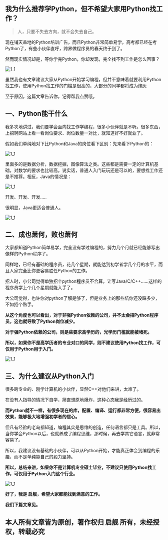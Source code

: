 ## 我为什么推荐学Python，但不希望大家用Python找工作？

>  人，只要不失去方向，就不会失去自己。



现在铺天盖地的Python培训广告，而且Python非常简单易学，高考都已经在考Python了，有些小伙伴直呼，跨界做程序员的春天终于到了。

然而现实情况却是，等你学完Python，你却发现，完全找不到工作是怎么回事？

![1_1](img/2/6_1.png)

虽然我也有文章建议大家从Python开始学习编程，但并不意味着就要利用Python找工作，使用Python找工作的门槛是很高的，大部分的同学都将成为炮灰

至于原因，这篇文章告诉你，记得帮我点赞哦。

## **一、Python能干什么** 

我多次地讲过，我们要学会面向找工作学编程，很多小伙伴就是不听。很多东西，上招聘网站上看一看岗位要求、岗位数量一对比，就知道好不好就业了。

假如我们单纯地对下比Python和Java的岗位看下区别：先来看下Python的：

![1_1](img/2/6_2.png)

里面多的是数据分析，数据挖掘，图像算法之类。这些都是需要一定的计算机基础，对数学的要求也比较高。说实话，普通人入门玩玩还是可以的，要想找工作还是不推荐。相反，Java的情况是：

![1_1](img/2/6_3.png)

开发、开发、开发.....

很明显，Java更适合普通人。

![1_1](img/2/6_4.jpeg)

## **二、成也萧何，败也萧何** 

大家都知道Python简单易学，完全没有学过编程的，努力几个月就已经能够写出像样的Python程序了。

同样地，已经有基础的程序员，花几个星期，就能达到初学者学几个月的水平，而且人家完全比你更容易胜任Python的工作。

招人时，小公司觉得单独招个python程序员不合算，让写Java/C/C++……这样的程序员学上个几个星期就能入手了。

大公司觉得，也许你对python了解是够了，但是业务上的那些坑你还没踩多少，不如招个熟手。

**从这个角度也可以看出，对于非强Python依赖的公司，并不太会招Python程序员，这也就导致了Python岗位减少。**

**对于强Python依赖的公司，则是些要求高学历的，光学历门槛就能被堵死。**

**所以，如果你不是高学历者的专业对口的同学，则不建议使用Python找工作，可仅用于Python用于入门。**

![1_1](img/2/6_5.jpeg)

##  **三、为什么建议从Python入门** 

很多跨专业的、刚学计算机的小伙伴，显然C++对他们来讲，太难了。

在没有人指导的情况下自学，简直想原地爆炸，这种心态我是经历过的。

**而Python就不一样，有很多现在的库，配置、编译、运行都非常方便，很容易出效果，能够极大地增强初学者的信心。**

但凡有经验的老鸟都知道，编程其实是思维的创造，任何语言都只是工具。所以，当你学会Python以后，也就养成了编程思维，那时候，再去学其它语言，就非常容易了。

所以，我建议没有基础的小伙伴，可以从Python开始，才能真正体会到编程的乐趣，而不是单纯靠自己的毅力坚持。

**所以，总结来讲，如果你不是计算机专业硕士毕业，不建议只使用Python找工作，可仅用于Python入门这个行业。**

![1_1](img/2/6_6.jpeg)



**好了，我是 启舰，希望大家都能找到满意的工作。**

**我们下篇文章见。**



## 本人所有文章皆为原创，著作权归 启舰 所有，未经授权，转载必究

















